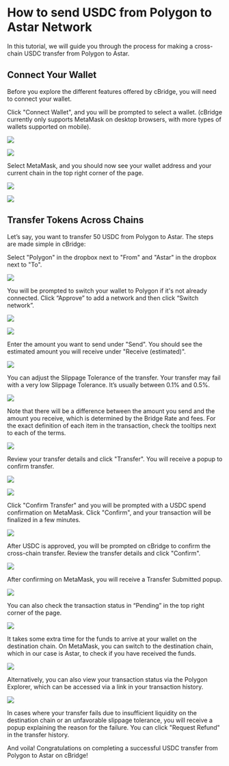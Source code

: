 # How to send USDC from Polygon to Astar Network

In this tutorial, we will guide you through the process for making a cross-chain USDC transfer from Polygon to Astar.

## **Connect Your Wallet**

Before you explore the different features offered by cBridge, you will need to connect your wallet.

Click "Connect Wallet", and you will be prompted to select a wallet. (cBridge currently only supports MetaMask on desktop browsers, with more types of wallets supported on mobile).

![](<../../.gitbook/assets/image (125).png>)

![](<../../.gitbook/assets/image (124).png>)

Select MetaMask, and you should now see your wallet address and your current chain in the top right corner of the page.

![](<../../.gitbook/assets/image (110).png>)

![](<../../.gitbook/assets/image (120).png>)

## **Transfer Tokens Across Chains**

Let’s say, you want to transfer 50 USDC from Polygon to Astar. The steps are made simple in cBridge:

Select "Polygon" in the dropbox next to "From" and "Astar" in the dropbox next to "To".

![](<../../.gitbook/assets/image (129).png>)

You will be prompted to switch your wallet to Polygon if it's not already connected. Click “Approve” to add a network and then click “Switch network”.

![](<../../.gitbook/assets/image (115).png>)

![](<../../.gitbook/assets/image (119).png>)

Enter the amount you want to send under "Send". You should see the estimated amount you will receive under "Receive (estimated)".

![](<../../.gitbook/assets/image (118).png>)

You can adjust the Slippage Tolerance of the transfer. Your transfer may fail with a very low Slippage Tolerance. It’s usually between 0.1% and 0.5%.

![](<../../.gitbook/assets/image (112).png>)

Note that there will be a difference between the amount you send and the amount you receive, which is determined by the Bridge Rate and fees. For the exact definition of each item in the transaction, check the tooltips next to each of the terms.

![](<../../.gitbook/assets/image (123).png>)

Review your transfer details and click "Transfer". You will receive a popup to confirm transfer.

![](<../../.gitbook/assets/image (121).png>)

![](<../../.gitbook/assets/image (127).png>)

Click "Confirm Transfer" and you will be prompted with a USDC spend confirmation on MetaMask. Click "Confirm", and your transaction will be finalized in a few minutes.

![](<../../.gitbook/assets/image (114).png>)

After USDC is approved, you will be prompted on cBridge to confirm the cross-chain transfer. Review the transfer details and click "Confirm".

![](<../../.gitbook/assets/image (126).png>)

After confirming on MetaMask, you will receive a Transfer Submitted popup.

![](<../../.gitbook/assets/image (113).png>)

You can also check the transaction status in “Pending” in the top right corner of the page.

![](<../../.gitbook/assets/image (117).png>)

It takes some extra time for the funds to arrive at your wallet on the destination chain. On MetaMask, you can switch to the destination chain, which in our case is Astar, to check if you have received the funds.

![](<../../.gitbook/assets/image (122).png>)

Alternatively, you can also view your transaction status via the Polygon Explorer, which can be accessed via a link in your transaction history.

![](<../../.gitbook/assets/image (128).png>)

In cases where your transfer fails due to insufficient liquidity on the destination chain or an unfavorable slippage tolerance, you will receive a popup explaining the reason for the failure. You can click "Request Refund" in the transfer history.

And voila! Congratulations on completing a successful USDC transfer from Polygon to Astar on cBridge!
